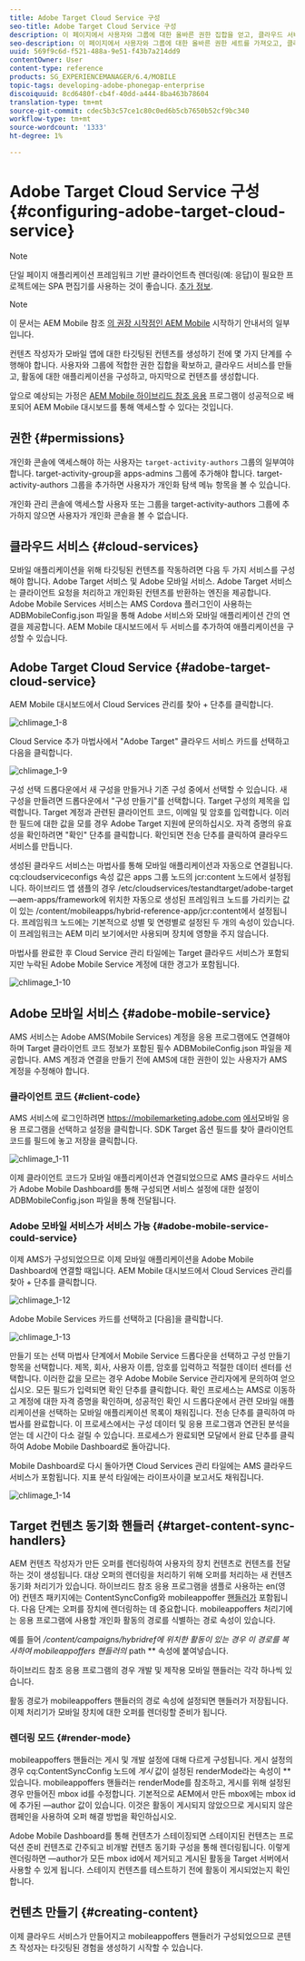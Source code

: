 ```yaml
---
title: Adobe Target Cloud Service 구성
seo-title: Adobe Target Cloud Service 구성
description: 이 페이지에서 사용자와 그룹에 대한 올바른 권한 집합을 얻고, 클라우드 서비스를 만들고, 활동에 대한 응용 프로그램을 구성하고, 마지막으로 컨텐츠를 생성하는 방법을 알아보십시오.
seo-description: 이 페이지에서 사용자와 그룹에 대한 올바른 권한 세트를 가져오고, 클라우드 서비스를 만들고, 활동에 대한 응용 프로그램을 구성하고, 마지막으로 컨텐츠를 생성하는 방법을 알아보십시오.
uuid: 569f9c6d-f521-488a-9e51-f43b7a214dd9
contentOwner: User
content-type: reference
products: SG_EXPERIENCEMANAGER/6.4/MOBILE
topic-tags: developing-adobe-phonegap-enterprise
discoiquuid: 8cd6480f-cb4f-40dd-a444-8ba463b78604
translation-type: tm+mt
source-git-commit: cdec5b3c57ce1c80c0ed6b5cb7650b52cf9bc340
workflow-type: tm+mt
source-wordcount: '1333'
ht-degree: 1%

---
```



# Adobe Target Cloud Service 구성 {#configuring-adobe-target-cloud-service}

>[!NOTE]
>
>단일 페이지 애플리케이션 프레임워크 기반 클라이언트측 렌더링(예: 응답)이 필요한 프로젝트에는 SPA 편집기를 사용하는 것이 좋습니다. [추가 정보](/help/sites-developing/spa-overview.md).

>[!NOTE]
>
>이 문서는 AEM Mobile 참조 [의 권장 시작점인 AEM Mobile](/help/mobile/getting-started-aem-mobile.md) 시작하기 안내서의 일부입니다.

컨텐츠 작성자가 모바일 앱에 대한 타깃팅된 컨텐츠를 생성하기 전에 몇 가지 단계를 수행해야 합니다. 사용자와 그룹에 적합한 권한 집합을 확보하고, 클라우드 서비스를 만들고, 활동에 대한 애플리케이션을 구성하고, 마지막으로 컨텐츠를 생성합니다.

앞으로 예상되는 가정은 [AEM Mobile 하이브리드 참조 응용](https://github.com/Adobe-Marketing-Cloud-Apps/aem-mobile-hybrid-reference) 프로그램이 성공적으로 배포되어 AEM Mobile 대시보드를 통해 액세스할 수 있다는 것입니다.

## 권한 {#permissions}

개인화 콘솔에 액세스해야 하는 사용자는 `target-activity-authors` 그룹의 일부여야 합니다. target-activity-group을 apps-admins 그룹에 추가해야 합니다. target-activity-authors 그룹을 추가하면 사용자가 개인화 탐색 메뉴 항목을 볼 수 있습니다.

개인화 관리 콘솔에 액세스할 사용자 또는 그룹을 target-activity-authors 그룹에 추가하지 않으면 사용자가 개인화 콘솔을 볼 수 없습니다.

## 클라우드 서비스 {#cloud-services}

모바일 애플리케이션을 위해 타깃팅된 컨텐츠를 작동하려면 다음 두 가지 서비스를 구성해야 합니다. Adobe Target 서비스 및 Adobe 모바일 서비스. Adobe Target 서비스는 클라이언트 요청을 처리하고 개인화된 컨텐츠를 반환하는 엔진을 제공합니다. Adobe Mobile Services 서비스는 AMS Cordova 플러그인이 사용하는 ADBMobileConfig.json 파일을 통해 Adobe 서비스와 모바일 애플리케이션 간의 연결을 제공합니다. AEM Mobile 대시보드에서 두 서비스를 추가하여 애플리케이션을 구성할 수 있습니다.

## Adobe Target Cloud Service {#adobe-target-cloud-service}

AEM Mobile 대시보드에서 Cloud Services 관리를 찾아 + 단추를 클릭합니다.

![chlimage_1-8](assets/chlimage_1-8.png)

Cloud Service 추가 마법사에서 &quot;Adobe Target&quot; 클라우드 서비스 카드를 선택하고 다음을 클릭합니다.

![chlimage_1-9](assets/chlimage_1-9.png)

구성 선택 드롭다운에서 새 구성을 만들거나 기존 구성 중에서 선택할 수 있습니다. 새 구성을 만들려면 드롭다운에서 &quot;구성 만들기&quot;를 선택합니다. Target 구성의 제목을 입력합니다. Target 계정과 관련된 클라이언트 코드, 이메일 및 암호를 입력합니다. 이러한 필드에 대한 값을 모를 경우 Adobe Target 지원에 문의하십시오. 자격 증명의 유효성을 확인하려면 &quot;확인&quot; 단추를 클릭합니다. 확인되면 전송 단추를 클릭하여 클라우드 서비스를 만듭니다.

생성된 클라우드 서비스는 마법사를 통해 모바일 애플리케이션과 자동으로 연결됩니다. cq:cloudserviceconfigs 속성 값은 apps 그룹 노드의 jcr:content 노드에서 설정됩니다. 하이브리드 앱 샘플의 경우 /etc/cloudservices/testandtarget/adobe-target—aem-apps/framework에 위치한 자동으로 생성된 프레임워크 노드를 가리키는 값이 있는 /content/mobileapps/hybrid-reference-app/jcr:content에서 설정됩니다. 프레임워크 노드에는 기본적으로 성별 및 연령별로 설정된 두 개의 속성이 있습니다. 이 프레임워크는 AEM 미리 보기에서만 사용되며 장치에 영향을 주지 않습니다.

마법사를 완료한 후 Cloud Service 관리 타일에는 Target 클라우드 서비스가 포함되지만 누락된 Adobe Mobile Service 계정에 대한 경고가 포함됩니다.

![chlimage_1-10](assets/chlimage_1-10.png)

## Adobe 모바일 서비스 {#adobe-mobile-service}

AMS 서비스는 Adobe AMS(Mobile Services) 계정을 응용 프로그램에도 연결해야 하며 Target 클라이언트 코드 정보가 포함된 필수 ADBMobileConfig.json 파일을 제공합니다. AMS 계정과 연결을 만들기 전에 AMS에 대한 권한이 있는 사용자가 AMS 계정을 수정해야 합니다.

### 클라이언트 코드 {#client-code}

AMS 서비스에 로그인하려면 https://mobilemarketing.adobe.com [에서](https://mobilemarketing.adobe.com/)모바일 응용 프로그램을 선택하고 설정을 클릭합니다. SDK Target 옵션 필드를 찾아 클라이언트 코드를 필드에 놓고 저장을 클릭합니다.

![chlimage_1-11](assets/chlimage_1-11.png)

이제 클라이언트 코드가 모바일 애플리케이션과 연결되었으므로 AMS 클라우드 서비스가 Adobe Mobile Dashboard를 통해 구성되면 서비스 설정에 대한 설정이 ADBMobileConfig.json 파일을 통해 전달됩니다.

### Adobe 모바일 서비스가 서비스 가능 {#adobe-mobile-service-could-service}

이제 AMS가 구성되었으므로 이제 모바일 애플리케이션을 Adobe Mobile Dashboard에 연결할 때입니다. AEM Mobile 대시보드에서 Cloud Services 관리를 찾아 + 단추를 클릭합니다.

![chlimage_1-12](assets/chlimage_1-12.png)

Adobe Mobile Services 카드를 선택하고 [다음]을 클릭합니다.

![chlimage_1-13](assets/chlimage_1-13.png)

만들기 또는 선택 마법사 단계에서 Mobile Service 드롭다운을 선택하고 구성 만들기 항목을 선택합니다. 제목, 회사, 사용자 이름, 암호를 입력하고 적절한 데이터 센터를 선택합니다. 이러한 값을 모르는 경우 Adobe Mobile Service 관리자에게 문의하여 얻으십시오. 모든 필드가 입력되면 확인 단추를 클릭합니다. 확인 프로세스는 AMS로 이동하고 계정에 대한 자격 증명을 확인하며, 성공적인 확인 시 드롭다운에서 관련 모바일 애플리케이션을 선택하는 모바일 애플리케이션 목록이 채워집니다. 전송 단추를 클릭하여 마법사를 완료합니다. 이 프로세스에서는 구성 데이터 및 응용 프로그램과 연관된 분석을 얻는 데 시간이 다소 걸릴 수 있습니다. 프로세스가 완료되면 모달에서 완료 단추를 클릭하여 Adobe Mobile Dashboard로 돌아갑니다.

Mobile Dashboard로 다시 돌아가면 Cloud Services 관리 타일에는 AMS 클라우드 서비스가 포함됩니다. 지표 분석 타일에는 라이프사이클 보고서도 채워집니다.

![chlimage_1-14](assets/chlimage_1-14.png)

## Target 컨텐츠 동기화 핸들러 {#target-content-sync-handlers}

AEM 컨텐츠 작성자가 만든 오퍼를 렌더링하여 사용자의 장치 컨텐츠로 컨텐츠를 전달하는 것이 생성됩니다. 대상 오퍼의 렌더링을 처리하기 위해 오퍼를 처리하는 새 컨텐츠 동기화 처리기가 있습니다. 하이브리드 참조 응용 프로그램을 샘플로 사용하는 en(영어) 컨텐츠 패키지에는 ContentSyncConfig와 mobileappoffer [핸들러가](https://github.com/Adobe-Marketing-Cloud-Apps/aem-mobile-hybrid-reference/blob/master/aem-package/content-author/src/main/content/jcr_root/content/mobileapps/hybrid-reference-app/en/_jcr_content/pge-app/app-config-dev/targetOffers/.content.xml) 포함됩니다. 다음 단계는 오퍼를 장치에 렌더링하는 데 중요합니다. mobileappoffers 처리기에는 응용 프로그램에 사용할 개인화 활동의 경로를 식별하는 경로 속성이 있습니다.

예를 들어 */content/campaigns/hybridref에 위치한 활동이 있는 경우 이 경로를 복사하여 mobileappoffers 핸들러의* path ** 속성에 붙여넣습니다.

하이브리드 참조 응용 프로그램의 경우 개발 및 제작용 모바일 핸들러는 각각 하나씩 있습니다.

활동 경로가 mobileappoffers 핸들러의 경로 속성에 설정되면 핸들러가 저장됩니다. 이제 처리기가 모바일 장치에 대한 오퍼를 렌더링할 준비가 됩니다.

### 렌더링 모드 {#render-mode}

mobileappoffers 핸들러는 게시 및 개발 설정에 대해 다르게 구성됩니다. 게시 설정의 경우 cq:ContentSyncConfig 노드에 *게시* 값이 설정된 renderMode라는 속성이 ** 있습니다. mobileappoffers 핸들러는 renderMode를 참조하고, 게시를 위해 설정된 경우 만들어진 mbox id를 수정합니다. 기본적으로 AEM에서 만든 mbox에는 mbox id에 추가된 —author 값이 있습니다. 이것은 활동이 게시되지 않았으므로 게시되지 않은 캠페인을 사용하여 오퍼 해결 방법을 확인하십시오.

Adobe Mobile Dashboard를 통해 컨텐츠가 스테이징되면 스테이지된 컨텐츠는 프로덕션 준비 컨텐츠로 간주되고 비개발 컨텐츠 동기화 구성을 통해 렌더링됩니다. 이렇게 렌더링하면 —author가 모든 mbox id에서 제거되고 게시된 활동을 Target 서버에서 사용할 수 있게 됩니다. 스테이지 컨텐츠를 테스트하기 전에 활동이 게시되었는지 확인합니다.

## 컨텐츠 만들기 {#creating-content}

이제 클라우드 서비스가 만들어지고 mobileappoffers 핸들러가 구성되었으므로 콘텐츠 작성자는 타깃팅된 경험을 생성하기 시작할 수 있습니다.

